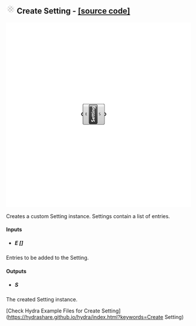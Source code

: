 ## ![](../../images/icons/Create_Setting.png) Create Setting - [[source code]](C:\Users\pkastner\Documents\GitHub\Eddy3D\UMCF/Create%20Setting.py)

![](../../images/components/Create_Setting.png)

Creates a custom Setting instance. Settings contain a list of entries.

#### Inputs
* ##### E []
Entries to be added to the Setting.

#### Outputs
* ##### S
The created Setting instance.


[Check Hydra Example Files for Create Setting](https://hydrashare.github.io/hydra/index.html?keywords=Create Setting)